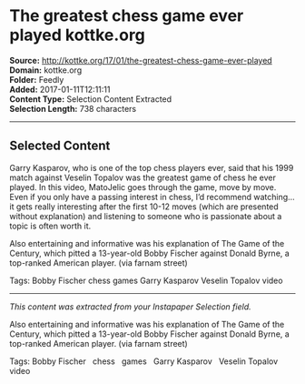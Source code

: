 # The greatest chess game ever played kottke.org

**Source:** http://kottke.org/17/01/the-greatest-chess-game-ever-played  
**Domain:** kottke.org  
**Folder:** Feedly  
**Added:** 2017-01-11T12:11:11  
**Content Type:** Selection Content Extracted  
**Selection Length:** 738 characters  


---

## Selected Content

Garry Kasparov, who is one of the top chess players ever, said that his 1999 match against Veselin Topalov was the greatest game of chess he ever played. In this video, MatoJelic goes through the game, move by move. Even if you only have a passing interest in chess, I’d recommend watching…it gets really interesting after the first 10-12 moves (which are presented without explanation) and listening to someone who is passionate about a topic is often worth it.

Also entertaining and informative was his explanation of The Game of the Century, which pitted a 13-year-old Bobby Fischer against Donald Byrne, a top-ranked American player. (via farnam street)

Tags: Bobby Fischer chess games Garry Kasparov Veselin Topalov video

---

*This content was extracted from your Instapaper Selection field.*

Also entertaining and informative was his explanation of The Game of the Century, which pitted a 13-year-old Bobby Fischer against Donald Byrne, a top-ranked American player. (via farnam street)

Tags: Bobby Fischer   chess   games   Garry Kasparov   Veselin Topalov   video
